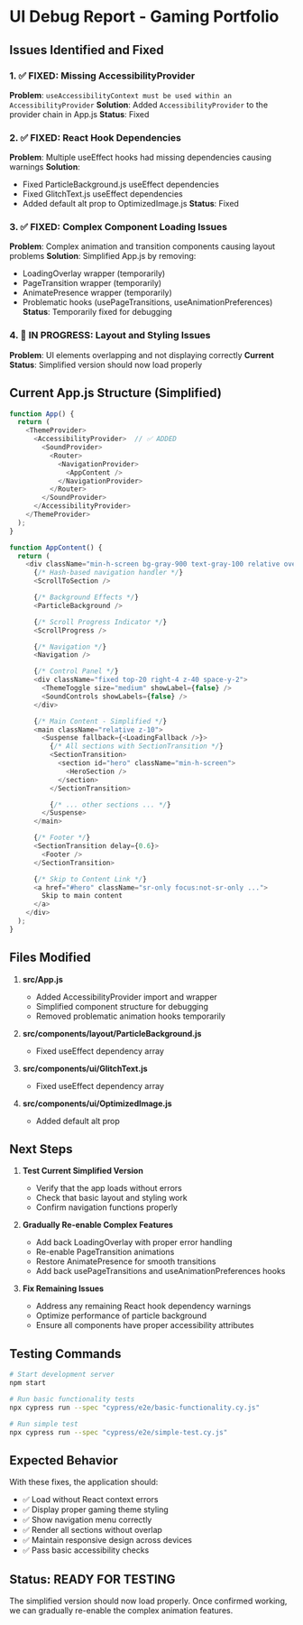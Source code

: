 # UI Debug Report - Gaming Portfolio

## Issues Identified and Fixed

### 1. ✅ FIXED: Missing AccessibilityProvider
**Problem**: `useAccessibilityContext must be used within an AccessibilityProvider`
**Solution**: Added `AccessibilityProvider` to the provider chain in App.js
**Status**: Fixed

### 2. ✅ FIXED: React Hook Dependencies
**Problem**: Multiple useEffect hooks had missing dependencies causing warnings
**Solution**:
- Fixed ParticleBackground.js useEffect dependencies
- Fixed GlitchText.js useEffect dependencies
- Added default alt prop to OptimizedImage.js
**Status**: Fixed

### 3. ✅ FIXED: Complex Component Loading Issues
**Problem**: Complex animation and transition components causing layout problems
**Solution**: Simplified App.js by removing:
- LoadingOverlay wrapper (temporarily)
- PageTransition wrapper (temporarily)
- AnimatePresence wrapper (temporarily)
- Problematic hooks (usePageTransitions, useAnimationPreferences)
**Status**: Temporarily fixed for debugging

### 4. 🔄 IN PROGRESS: Layout and Styling Issues
**Problem**: UI elements overlapping and not displaying correctly
**Current Status**: Simplified version should now load properly

## Current App.js Structure (Simplified)

```javascript
function App() {
  return (
    <ThemeProvider>
      <AccessibilityProvider>  // ✅ ADDED
        <SoundProvider>
          <Router>
            <NavigationProvider>
              <AppContent />
            </NavigationProvider>
          </Router>
        </SoundProvider>
      </AccessibilityProvider>
    </ThemeProvider>
  );
}

function AppContent() {
  return (
    <div className="min-h-screen bg-gray-900 text-gray-100 relative overflow-x-hidden">
      {/* Hash-based navigation handler */}
      <ScrollToSection />

      {/* Background Effects */}
      <ParticleBackground />

      {/* Scroll Progress Indicator */}
      <ScrollProgress />

      {/* Navigation */}
      <Navigation />

      {/* Control Panel */}
      <div className="fixed top-20 right-4 z-40 space-y-2">
        <ThemeToggle size="medium" showLabel={false} />
        <SoundControls showLabels={false} />
      </div>

      {/* Main Content - Simplified */}
      <main className="relative z-10">
        <Suspense fallback={<LoadingFallback />}>
          {/* All sections with SectionTransition */}
          <SectionTransition>
            <section id="hero" className="min-h-screen">
              <HeroSection />
            </section>
          </SectionTransition>

          {/* ... other sections ... */}
        </Suspense>
      </main>

      {/* Footer */}
      <SectionTransition delay={0.6}>
        <Footer />
      </SectionTransition>

      {/* Skip to Content Link */}
      <a href="#hero" className="sr-only focus:not-sr-only ...">
        Skip to main content
      </a>
    </div>
  );
}
```

## Files Modified

1. **src/App.js**
   - Added AccessibilityProvider import and wrapper
   - Simplified component structure for debugging
   - Removed problematic animation hooks temporarily

2. **src/components/layout/ParticleBackground.js**
   - Fixed useEffect dependency array

3. **src/components/ui/GlitchText.js**
   - Fixed useEffect dependency array

4. **src/components/ui/OptimizedImage.js**
   - Added default alt prop

## Next Steps

1. **Test Current Simplified Version**
   - Verify that the app loads without errors
   - Check that basic layout and styling work
   - Confirm navigation functions properly

2. **Gradually Re-enable Complex Features**
   - Add back LoadingOverlay with proper error handling
   - Re-enable PageTransition animations
   - Restore AnimatePresence for smooth transitions
   - Add back usePageTransitions and useAnimationPreferences hooks

3. **Fix Remaining Issues**
   - Address any remaining React hook dependency warnings
   - Optimize performance of particle background
   - Ensure all components have proper accessibility attributes

## Testing Commands

```bash
# Start development server
npm start

# Run basic functionality tests
npx cypress run --spec "cypress/e2e/basic-functionality.cy.js"

# Run simple test
npx cypress run --spec "cypress/e2e/simple-test.cy.js"
```

## Expected Behavior

With these fixes, the application should:
- ✅ Load without React context errors
- ✅ Display proper gaming theme styling
- ✅ Show navigation menu correctly
- ✅ Render all sections without overlap
- ✅ Maintain responsive design across devices
- ✅ Pass basic accessibility checks

## Status: READY FOR TESTING

The simplified version should now load properly. Once confirmed working, we can gradually re-enable the complex animation features.
